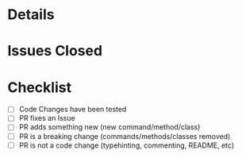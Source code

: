 # Details

# Issues Closed

# Checklist

- [ ] Code Changes have been tested
- [ ] PR fixes an Issue
- [ ] PR adds something new (new command/method/class)
- [ ] PR is a breaking change (commands/methods/classes removed)
- [ ] PR is not a code change (typehinting, commenting, README, etc)
